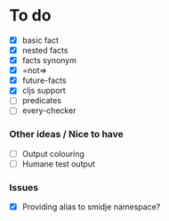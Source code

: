 # To do

- [x] basic fact
- [x] nested facts
- [x] facts synonym
- [x] =not=>
- [x] future-facts
- [x] cljs support
- [ ] predicates
- [ ] every-checker

### Other ideas / Nice to have

- [ ] Output colouring
- [ ] Humane test output

### Issues

- [x] Providing alias to smidje namespace?


